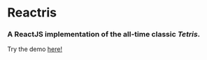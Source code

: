 # Reactris
### A ReactJS implementation of the all-time classic *Tetris*.
Try the demo [here!](https://justinawrey.github.io/reactris)